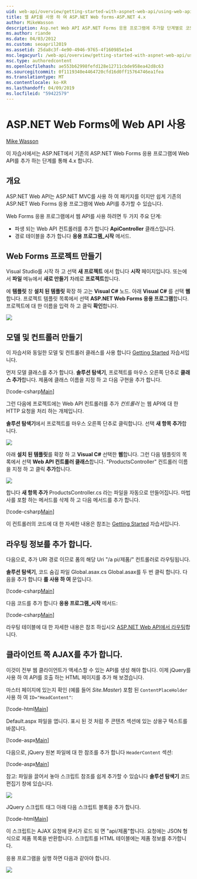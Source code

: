 ```yaml
---
uid: web-api/overview/getting-started-with-aspnet-web-api/using-web-api-with-aspnet-web-forms
title: 웹 API를 사용 하 여 ASP.NET Web forms-ASP.NET 4.x
author: MikeWasson
description: Asp.net Web API ASP.NET Forms 응용 프로그램에 추가할 단계별로 코드를 사용 하 여 자습서 4.x
ms.author: riande
ms.date: 04/03/2012
ms.custom: seoapril2019
ms.assetid: 25da8c3f-4e90-4946-9765-4f160985e1e4
msc.legacyurl: /web-api/overview/getting-started-with-aspnet-web-api/using-web-api-with-aspnet-web-forms
msc.type: authoredcontent
ms.openlocfilehash: ae553b62998fefd128e12711cbde958ea42d8c63
ms.sourcegitcommit: 0f1119340e4464720cfd16d0ff15764746ea1fea
ms.translationtype: MT
ms.contentlocale: ko-KR
ms.lasthandoff: 04/09/2019
ms.locfileid: "59422579"
---
```

# <a name="using-web-api-with-aspnet-web-forms"></a>ASP.NET Web Forms에 Web API 사용

[Mike Wasson](https://github.com/MikeWasson)

이 자습서에서는 ASP.NET에서 기존의 ASP.NET Web Forms 응용 프로그램에 Web API를 추가 하는 단계를 통해 4.x 합니다. 

## <a name="overview"></a>개요

ASP.NET Web API는 ASP.NET MVC를 사용 하 여 패키지를 이지만 쉽게 기존의 ASP.NET Web Forms 응용 프로그램에 Web API를 추가할 수 있습니다.

Web Forms 응용 프로그램에서 웹 API를 사용 하려면 두 가지 주요 단계:

- 파생 되는 Web API 컨트롤러를 추가 합니다 **ApiController** 클래스입니다.
- 경로 테이블을 추가 합니다 **응용 프로그램\_시작** 메서드.

## <a name="create-a-web-forms-project"></a>Web Forms 프로젝트 만들기

Visual Studio를 시작 하 고 선택 **새 프로젝트** 에서 합니다 **시작** 페이지입니다. 또는에서 **파일** 메뉴에서 **새로 만들기** 차례로 **프로젝트**합니다.

에 **템플릿** 창 **설치 된 템플릿** 확장 하 고는 **Visual C#** 노드. 아래 **Visual C#** 를 선택 **웹**합니다. 프로젝트 템플릿 목록에서 선택 **ASP.NET Web Forms 응용 프로그램**합니다. 프로젝트에 대 한 이름을 입력 하 고 클릭 **확인**합니다.

![](using-web-api-with-aspnet-web-forms/_static/image1.png)

## <a name="create-the-model-and-controller"></a>모델 및 컨트롤러 만들기

이 자습서와 동일한 모델 및 컨트롤러 클래스를 사용 합니다 [Getting Started](tutorial-your-first-web-api.md) 자습서입니다.

먼저 모델 클래스를 추가 합니다. **솔루션 탐색기**, 프로젝트를 마우스 오른쪽 단추로 **클래스 추가**합니다. 제품에 클래스 이름을 지정 하 고 다음 구현을 추가 합니다.

[!code-csharp[Main](using-web-api-with-aspnet-web-forms/samples/sample1.cs)]

그런 다음에 프로젝트에는 Web API 컨트롤러를 추가 *컨트롤러* 는 웹 API에 대 한 HTTP 요청을 처리 하는 개체입니다.

**솔루션 탐색기**에서 프로젝트를 마우스 오른쪽 단추로 클릭합니다. 선택 **새 항목 추가**합니다.

![](using-web-api-with-aspnet-web-forms/_static/image2.png)

아래 **설치 된 템플릿**를 확장 하 고 **Visual C#** 선택한 **웹**합니다. 그런 다음 템플릿의 목록에서 선택 **Web API 컨트롤러 클래스**합니다. "ProductsController" 컨트롤러 이름을 지정 하 고 클릭 **추가**합니다.

![](using-web-api-with-aspnet-web-forms/_static/image3.png)

합니다 **새 항목 추가** ProductsController.cs 라는 파일을 자동으로 만들어집니다. 마법사를 포함 하는 메서드를 삭제 하 고 다음 메서드를 추가 합니다.

[!code-csharp[Main](using-web-api-with-aspnet-web-forms/samples/sample2.cs)]

이 컨트롤러의 코드에 대 한 자세한 내용은 참조는 [Getting Started](tutorial-your-first-web-api.md) 자습서입니다.

## <a name="add-routing-information"></a>라우팅 정보를 추가 합니다.

다음으로, 추가 URI 경로 이므로 폼의 해당 Uri &quot;/a pi/제품/&quot; 컨트롤러로 라우팅됩니다.

**솔루션 탐색기**, 코드 숨김 파일 Global.asax.cs Global.asax를 두 번 클릭 합니다. 다음을 추가 합니다 **를 사용 하 여** 문입니다.

[!code-csharp[Main](using-web-api-with-aspnet-web-forms/samples/sample3.cs)]

다음 코드를 추가 합니다 **응용 프로그램\_시작** 메서드:

[!code-csharp[Main](using-web-api-with-aspnet-web-forms/samples/sample4.cs)]

라우팅 테이블에 대 한 자세한 내용은 참조 하십시오 [ASP.NET Web API에서 라우팅](../web-api-routing-and-actions/routing-in-aspnet-web-api.md)합니다.

## <a name="add-client-side-ajax"></a>클라이언트 쪽 AJAX를 추가 합니다.

이것이 전부 웹 클라이언트가 액세스할 수 있는 API를 생성 해야 합니다. 이제 jQuery를 사용 하 여 API를 호출 하는 HTML 페이지를 추가 해 보겠습니다.

마스터 페이지에 있는지 확인 (예를 들어 *Site.Master*) 포함 된 `ContentPlaceHolder` 사용 하 여 `ID="HeadContent"`:

[!code-html[Main](using-web-api-with-aspnet-web-forms/samples/sample8.html)]

Default.aspx 파일을 엽니다. 표시 된 것 처럼 주 콘텐츠 섹션에 있는 상용구 텍스트를 바꿉니다.

[!code-aspx[Main](using-web-api-with-aspnet-web-forms/samples/sample5.aspx)]

다음으로, jQuery 원본 파일에 대 한 참조를 추가 합니다 `HeaderContent` 섹션:

[!code-aspx[Main](using-web-api-with-aspnet-web-forms/samples/sample6.aspx?highlight=2)]

참고: 파일을 끌어서 놓아 스크립트 참조를 쉽게 추가할 수 있습니다 **솔루션 탐색기** 코드 편집기 창에 있습니다.

![](using-web-api-with-aspnet-web-forms/_static/image4.png)

JQuery 스크립트 태그 아래 다음 스크립트 블록을 추가 합니다.

[!code-html[Main](using-web-api-with-aspnet-web-forms/samples/sample7.html)]

이 스크립트는 AJAX 요청에 문서가 로드 되 면 &quot;api/제품&quot;합니다. 요청에는 JSON 형식으로 제품 목록을 반환합니다. 스크립트를 HTML 테이블에는 제품 정보를 추가합니다.

응용 프로그램을 실행 하면 다음과 같아야 합니다.

![](using-web-api-with-aspnet-web-forms/_static/image5.png)
